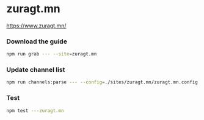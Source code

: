 # zuragt.mn

https://www.zuragt.mn/

### Download the guide

```sh
npm run grab --- --site=zuragt.mn
```

### Update channel list

```sh
npm run channels:parse --- --config=./sites/zuragt.mn/zuragt.mn.config.js --output=./sites/zuragt.mn/zuragt.mn.channels.xml
```

### Test

```sh
npm test ---zuragt.mn
```
